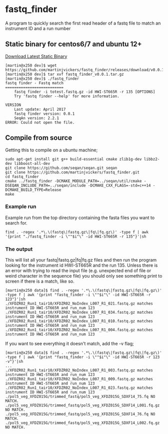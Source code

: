 # fastq_finder

A program to quickly search the first read header of a fastq file to match an instrument ID and a run number

## Static binary for centos6/7 and ubuntu 12+

[Download Latest Static Binary](https://github.com/martinjvickers/fastq_finder/releases/tag/v0.0.1)

```
[martin@x250 dev]$ wget https://github.com/martinjvickers/fastq_finder/releases/download/v0.0.1/fastq_finder_v0.0.1.tar.gz
[martin@x250 dev]$ tar xvf fastq_finder_v0.0.1.tar.gz
[martin@x250 dev]$ ./fastq_finder 
fastq finder - Fastq match
==========================
    fastq finder -i totest.fastq.gz -id HWI-ST665R -r 135 [OPTIONS]
    Try 'fastq finder --help' for more information.

VERSION
    Last update: April 2017
    fastq finder version: 0.0.1
    SeqAn version: 2.2.1
ERROR: Could not open the file. 

```


## Compile from source

Getting this to compile on a ubuntu machine;

```
sudo apt-get install git g++ build-essential cmake zlib1g-dev libbz2-dev libboost-all-dev
git clone https://github.com/seqan/seqan.git seqan
git clone https://github.com/martinjvickers/fastq_finder.git
cd fastq_finder
cmake ../fastq_finder -DCMAKE_MODULE_PATH=../seqan/util/cmake -DSEQAN_INCLUDE_PATH=../seqan/include -DCMAKE_CXX_FLAGS=-std=c++14 -DCMAKE_BUILD_TYPE=Release
make
```

### Example run

Example run from the top directory containing the fasta files you want to search for.

```
find . -regex '.*\.\(fastq\|fastq.gz\|fq\|fq.gz\)' -type f | awk '{print "./fastq_finder -i \""$i"\" -id HWI-ST665R -r 135"}'|sh
```

### The output

This will list all your fastq\|fastq.gz\|fq\|fq.gz files and then run the program looking for the instrument id HWI-ST665R and the run 135. Unless there is an error with trying to read the input file (e.g. unexpected end of file or weird character in the sequence file) you should only see something print to screen if there is a match, like so.

```
[martin@x250 data]$ find . -regex '.*\.\(fastq\|fastq.gz\|fq\|fq.gz\)' -type f | awk '{print "fastq_finder -i \""$i"\" -id HWI-ST665R -r 123"}'|sh
./XFDZR02_Run1_tair10/XFDZR02_NoIndex_L007_R1_021.fastq.gz matches instrument ID HWI-ST665R and run_num 123
./XFDZR02_Run1_tair10/XFDZR02_NoIndex_L007_R1_034.fastq.gz matches instrument ID HWI-ST665R and run_num 123
./XFDZR02_Run1_tair10/XFDZR02_NoIndex_L007_R1_010.fastq.gz matches instrument ID HWI-ST665R and run_num 123
./XFDZR02_Run1_tair10/XFDZR02_NoIndex_L007_R1_004.fastq.gz matches instrument ID HWI-ST665R and run_num 123
```

If you want to see everything it doesn't match, add the -v flag;

```
[martin@x250 data]$ find . -regex '.*\.\(fastq\|fastq.gz\|fq\|fq.gz\)' -type f | awk '{print "fastq_finder -i \""$i"\" -id HWI-ST665R -r 123 -v"}'|sh
...
./XFDZR02_Run1_tair10/XFDZR02_NoIndex_L007_R1_003.fastq.gz matches instrument ID HWI-ST665R and run_num 123
./XFDZR02_Run1_tair10/XFDZR02_NoIndex_L007_R1_009.fastq.gz matches instrument ID HWI-ST665R and run_num 123
./XFDZR02_Run1_tair10/XFDZR02_NoIndex_L007_R1_023.fastq.gz matches instrument ID HWI-ST665R and run_num 123
./pol5_veg_XFDZ015G/trimmed_fastq/pol5_veg_XFDZ015G_SDXF14_75.fq NO MATCH.
./pol5_veg_XFDZ015G/trimmed_fastq/pol5_veg_XFDZ015G_SDXF14_L001.fq.gz NO MATCH.
./pol5_veg_XFDZ015G/trimmed_fastq/pol5_veg_XFDZ015G_SDXF14_76.fq NO MATCH.
./pol5_veg_XFDZ015G/trimmed_fastq/pol5_veg_XFDZ015G_SDXF14_L002.fq.gz NO MATCH.
```


